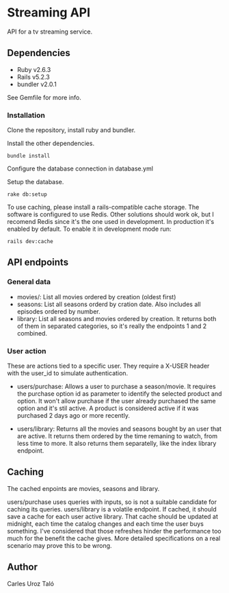 # Streaming API
API for a tv streaming service.

## Dependencies

* Ruby v2.6.3 
* Rails v5.2.3
* bundler v2.0.1

See Gemfile for more info.

### Installation

Clone the repository, install ruby and bundler.

Install the other dependencies.
```
bundle install
```

Configure the database connection in database.yml

Setup the database.
```
rake db:setup
```

To use caching, please install a rails-compatible cache storage. The software is configured to use Redis.
Other solutions should work ok, but I recomend Redis since it's the one used in development.
In production it's enabled by default. To enable it in development mode run:
```
rails dev:cache
```

## API endpoints

### General data
- movies/: List all movies ordered by creation (oldest first)
- seasons: List all seasons orderd by cration date. Also includes all episodes ordered by number.
- library: List all seasons and movies ordered by creation. It returns both of them in separated categories, so it's really the endpoints 1 and 2 combined.

### User action
These are actions tied to a specific user. They require a X-USER header with the user_id to simulate authentication.

- users/purchase: Allows a user to purchase a season/movie. 
It requires the purchase option id as parameter to identify the selected product and option. It won't allow purchase if the user already purchased the same option and it's stil active. A product is considered active if it was purchased 2 days ago or more recently.

- users/library: Returns all the movies and seasons bought by an user that are active.
It returns them ordered by the time remaning to watch, from less time to more.
It also returns them separatelly, like the index library endpoint.

## Caching

The cached enpoints are movies, seasons and library. 

users/purchase uses queries with inputs, so is not a suitable candidate for caching its queries.
users/library is a volatile endpoint. If cached, it should save a cache for each user active library. 
That cache should be updated at midnight, each time the catalog changes and each time the user buys something. I've considered that those refreshes hinder the performance too much for the benefit the cache gives. More detailed specifications on a real scenario may prove this to be wrong.

## Author
Carles Uroz Taló